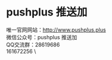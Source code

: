 # pushplus 推送加
唯一官网网站：http://www.pushplus.plus \
微信公众号：pushplus 推送加 \
QQ交流群：28619686 \
          161672256 \
